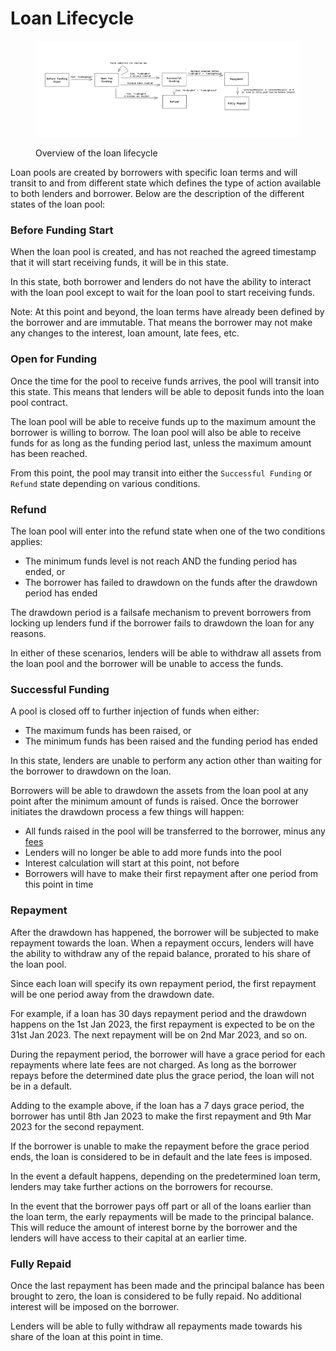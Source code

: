 # Loan Lifecycle

<figure><img src="../.gitbook/assets/image (1).png" alt=""><figcaption><p>Overview of the loan lifecycle</p></figcaption></figure>

Loan pools are created by borrowers with specific loan terms and will transit to and from different state which defines the type of action available to both lenders and borrower. Below are the description of the different states of the loan pool:

### Before Funding Start

When the loan pool is created, and has not reached the agreed timestamp that it will start receiving funds, it will be in this state.&#x20;

In this state, both borrower and lenders do not have the ability to interact with the loan pool except to wait for the loan pool to start receiving funds.&#x20;

Note: At this point and beyond, the loan terms have already been defined by the borrower and are immutable. That means the borrower may not make any changes to the interest, loan amount, late fees, etc.

### Open for Funding

Once the time for the pool to receive funds arrives, the pool will transit into this state. This means that lenders will be able to deposit funds into the loan pool contract.&#x20;

The loan pool will be able to receive funds up to the maximum amount the borrower is willing to borrow. The loan pool will also be able to receive funds for as long as the funding period last, unless the maximum amount has been reached.&#x20;

From this point, the pool may transit into either the `Successful Funding` or `Refund` state depending on various conditions.&#x20;

### Refund

The loan pool will enter into the refund state when one of the two conditions applies:

* The minimum funds level is not reach AND the funding period has ended, or
* The borrower has failed to drawdown on the funds after the drawdown period has ended

The drawdown period is a failsafe mechanism to prevent borrowers from locking up lenders fund if the borrower fails to drawdown the loan for any reasons.&#x20;

In either of these scenarios, lenders will be able to withdraw all assets from the loan pool and the borrower will be unable to access the funds.

### Successful Funding

A pool is closed off to further injection of funds when either:

* The maximum funds has been raised, or
* The minimum funds has been raised and the funding period has ended

In this state, lenders are unable to perform any action other than waiting for the borrower to drawdown on the loan.

Borrowers will be able to drawdown the assets from the loan pool at any point after the minimum amount of funds is raised. Once the borrower initiates the drawdown process a few things will happen:

* All funds raised in the pool will be transferred to the borrower, minus any [fees](fees.md)
* Lenders will no longer be able to add more funds into the pool
* Interest calculation will start at this point, not before
* Borrowers will have to make their first repayment after one period from this point in time

### Repayment

After the drawdown has happened, the borrower will be subjected to make repayment towards the loan. When a repayment occurs, lenders will have the ability to withdraw any of the repaid balance, prorated to his share of the loan pool.

Since each loan will specify its own repayment period, the first repayment will be one period away from the drawdown date.&#x20;

For example, if a loan has 30 days repayment period and the drawdown happens on the 1st Jan 2023, the first repayment is expected to be on the 31st Jan 2023. The next repayment will be on 2nd Mar 2023, and so on.

During the repayment period, the borrower will have a grace period for each repayments where late fees are not charged. As long as the borrower repays before the determined date plus the grace period, the loan will not be in a default.&#x20;

Adding to the example above, if the loan has a 7 days grace period, the borrower has until 8th Jan 2023 to make the first repayment and 9th Mar 2023 for the second repayment.&#x20;

If the borrower is unable to make the repayment before the grace period ends, the loan is considered to be in default and the late fees is imposed.&#x20;

In the event a default happens, depending on the predetermined loan term, lenders may take further actions on the borrowers for recourse.

In the event that the borrower pays off part or all of the loans earlier than the loan term, the early repayments will be made to the principal balance. This will reduce the amount of interest borne by the borrower and the lenders will have access to their capital at an earlier time.

### Fully Repaid

Once the last repayment has been made and the principal balance has been brought to zero, the loan is considered to be fully repaid. No additional interest will be imposed on the borrower.

Lenders will be able to fully withdraw all repayments made towards his share of the loan at this point in time.
